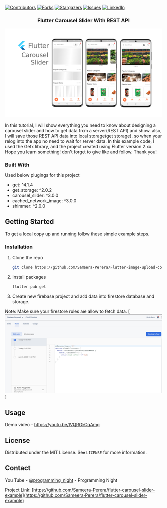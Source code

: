 [![Contributors][contributors-shield]][contributors-url]
[![Forks][forks-shield]][forks-url]
[![Stargazers][stars-shield]][stars-url]
[![Issues][issues-shield]][issues-url]
[![LinkedIn][linkedin-shield]][linkedin-url]
<!-- PROJECT LOGO -->
<p align="center">
  <h3 align="center">Flutter Carousel Slider With REST API</h3>
</p>

[![Product Name Screen Shot][product-screenshot]](https://github.com/Sameera-Perera/flutter-carousel-slider-example/blob/main/home.png)

In this tutorial, I will show everything you need to know about designing a carousel slider and how to get data from a server(REST API) and show. also, I will save those REST API data into local storage(get storage). so when your relog into the app no need to wait for server data.
In this example code, I used the Getx library, and the project created using Flutter version 2.xx. Hope you learn something! don't forget to give like and follow. Thank you!

### Built With
Used below plugings for this project

* get: ^4.1.4
* get_storage: ^2.0.2
* carousel_slider: ^3.0.0
* cached_network_image: ^3.0.0
* shimmer: ^2.0.0


<!-- GETTING STARTED -->
## Getting Started

To get a local copy up and running follow these simple example steps.

### Installation

1. Clone the repo
   ```sh
   git clone https://github.com/Sameera-Perera/Flutter-image-upload-complete-example.git
   ```
2. Install packages
   ```sh
   flutter pub get
   ```
3. Create new firebase project and add data into firestore database and storage.
  
Note: Make sure your firestore rules are allow to fetch data.
[![Product Name Screen Shot][firebase-rules-screenshot]]

<!-- USAGE EXAMPLES -->
## Usage

Demo video - https://youtu.be/IVQROkCqAmg


<!-- LICENSE -->
## License

Distributed under the MIT License. See `LICENSE` for more information.


<!-- CONTACT -->
## Contact

You Tube - [@programming_night](https://www.youtube.com/channel/UCKn8mSyZt_qwXK1Kzr6hA9w) - Programming Night

Project Link: [https://github.com/Sameera-Perera/flutter-carousel-slider-example](https://github.com/Sameera-Perera/flutter-carousel-slider-example)

<!-- MARKDOWN LINKS & IMAGES -->
<!-- https://www.markdownguide.org/basic-syntax/#reference-style-links -->
[contributors-shield]: https://img.shields.io/github/contributors/Sameera-Perera/flutter-carousel-slider-example.svg?style=for-the-badge
[contributors-url]: https://github.com/Sameera-Perera/flutter-carousel-slider-example/graphs/contributors
[forks-shield]: https://img.shields.io/github/forks/Sameera-Perera/flutter-carousel-slider-example.svg?style=for-the-badge
[forks-url]: https://github.com/Sameera-Perera/flutter-carousel-slider-example/network/members
[stars-shield]: https://img.shields.io/github/stars/Sameera-Perera/flutter-carousel-slider-example.svg?style=for-the-badge
[stars-url]: https://github.com/Sameera-Perera/flutter-carousel-slider-example/stargazers
[issues-shield]: https://img.shields.io/github/issues/Sameera-Perera/flutter-carousel-slider-example.svg?style=for-the-badge
[issues-url]: https://github.com/Sameera-Perera/flutter-carousel-slider-example/issues
[linkedin-shield]: https://img.shields.io/badge/-LinkedIn-black.svg?style=for-the-badge&logo=linkedin&colorB=555
[linkedin-url]: http://www.linkedin.com/in/sameera-perera-1148081b8
[product-screenshot]: home.png
[firebase-rules-screenshot]: firebase-rules.png
